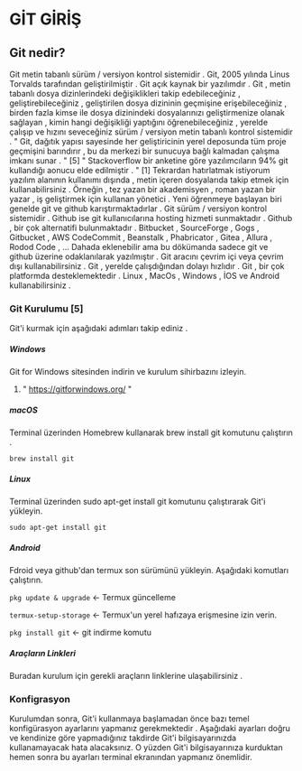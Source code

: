 # GİT GİRİŞ

## Git nedir? 
Git metin tabanlı sürüm / versiyon kontrol sistemidir . Git, 2005 yılında Linus Torvalds tarafından geliştirilmiştir . Git açık kaynak bir yazılımdır . Git , metin tabanlı dosya dizinlerindeki değişiklikleri takip edebileceğiniz ,  geliştirebileceğiniz , geliştirilen dosya dizininin geçmişine erişebileceğiniz , birden fazla kimse ile dosya dizinindeki dosyalarınızı geliştirmenize olanak sağlayan , kimin hangi değişikliği yaptığını öğrenebileceğiniz , yerelde çalışıp ve hızını seveceğiniz sürüm / versiyon metin tabanlı kontrol sistemidir . " Git, dağıtık yapısı sayesinde her geliştiricinin yerel deposunda tüm proje geçmişini barındırır , bu da merkezi bir sunucuya bağlı kalmadan çalışma imkanı sunar . " [5] " Stackoverflow bir anketine göre yazılımcıların 94% git kullandığı aonucu elde edilmiştir . " [1]  Tekrardan hatırlatmak istiyorum yazılım alanının kullanımı dışında , metin içeren dosyalarıda takip etmek için kullanabilirsiniz . Örneğin , tez yazan bir akademisyen , roman yazan bir yazar , iş geliştirmek için kullanan yönetici . Yeni öğrenmeye başlayan biri genelde git ve github karıştırmaktadırlar . Git sürüm / versiyon kontrol sistemidir . Github ise git kullanıcılarına hosting hizmeti sunmaktadır . Github , bir çok alternatifi bulunmaktadır . Bitbucket , SourceForge , Gogs , Gitbucket , AWS CodeCommit , Beanstalk , Phabricator , Gitea , Allura , Rodod Code , ... Dahada eklenebilir ama bu dökümanda sadece git ve github üzerine odaklanılarak yazılmıştır . Git aracını çevrim içi veya çevrim dışı kullanabilirsiniz . Git , yerelde çalışdığından dolayı hızlıdır . Git , bir çok platformda desteklemektedir . Linux , MacOs , Windows , İOS ve Android kullanabilirsiniz . 

### Git Kurulumu [5]

Git'i kurmak için aşağıdaki adımları takip ediniz .



##### Windows
Git for Windows sitesinden indirin ve kurulum sihirbazını izleyin.

1. " https://gitforwindows.org/ " 

##### macOS
Terminal üzerinden Homebrew kullanarak brew install git komutunu çalıştırın .

`brew install git`

##### Linux 
Terminal üzerinden sudo apt-get install git komutunu çalıştırarak Git'i yükleyin.

`sudo apt-get install git`

##### Android
Fdroid veya github'dan termux son sürümünü yükleyin. Aşağıdaki komutları çalıştırın. 

`pkg update & upgrade`  <- Termux güncelleme

`termux-setup-storage`  <- Termux'un yerel hafızaya erişmesine izin verin.

`pkg install git`  <- git indirme komutu 

##### Araçların Linkleri 
Buradan kurulum için gerekli araçların linklerine ulaşabilirsiniz . 

### Konfigrasyon 
Kurulumdan sonra, Git'i kullanmaya başlamadan önce bazı temel konfigürasyon ayarlarını yapmanız gerekmektedir . 
Aşağıdaki ayarları doğru ve kendinize göre yapmadığınız takdirde Git'i bilgisayarınızda kullanamayacak hata alacaksınız. O yüzden Git'i bilgisayarınıza kurduktan hemen sonra bu ayarları terminal ekranından yapmanız önemlidir.